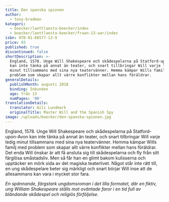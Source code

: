 ```yaml
---
title: Den spanska spionen
author:
  - tony-bradman
kategori:
  - boecker/laettlaesta-boecker/index
  - boecker/laettlaesta-boecker/fraan-13-aar/index
isbn: 978-91-88577-13-9
price: 93
published: true
discontinued: false
shortDescription: >-
  England, 1578. Unge Will Shakespeare och skåde­spelarna på Statford-upon-Avon
  kan inte tänka på annat än teater, och snart tillbringar Will varje ledig
  minut tillsammans med sina nya teatervänner. Hemma kämpar Wills familj med
  problem som skapar allt värre konflikter mellan hans föräldrar.
generalDetails:
  publishMonth: augusti 2018
  binding: Inbunden
  age: från 13
  numPages: '90'
translationDetails:
  translator: Aili Lundmark
  originalTitle: Master Will and the Spanish Spy
image: /uploads/boecker/den-spanska-spionen.jpg
---
```

England, 1578. Unge Will Shakespeare och skåde­spelarna på Statford-upon-Avon kan inte tänka på annat än teater, och snart tillbringar Will varje ledig minut tillsammans med sina nya teatervänner. Hemma kämpar Wills familj med problem som skapar allt värre konflikter mellan hans föräldrar. Det enda Will önskar är att få ansluta sig till skådespelarna och fly från sitt färglösa småstadsliv. Men så får han en glimt bakom kulisserna och upptäcker en mörk sida av det magiska teaterlivet. Något står inte rätt till, en ung skådespelare beter sig märkligt och snart börjar Will inse att de allesammans kan vara i mycket stor fara.

_En spännande, färgstark ungdomsroman i det lilla formatet, där en fiktiv, ung William Shakespeare ställs mot oväntade faror i en tid full av bländande skådespel och religiös förföljelse._
